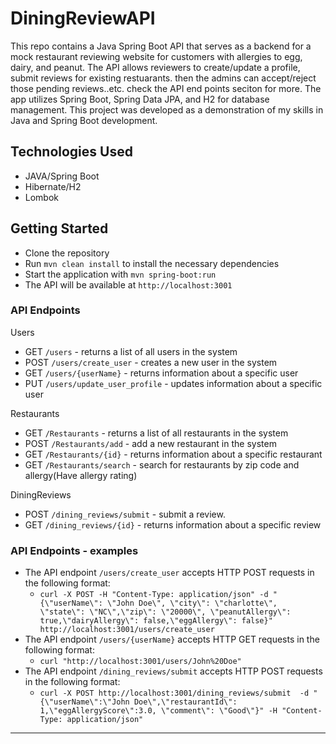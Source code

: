 # DiningReviewAPI

This repo contains a Java Spring Boot API that serves as a backend for a  mock restaurant reviewing website for customers with allergies to egg, dairy, and peanut. The API allows reviewers to create/update a profile, submit reviews for existing restuarants. then the admins can accept/reject those pending reviews..etc. check the API end points seciton for more. The app utilizes Spring Boot, Spring Data JPA, and H2 for database management. This project was developed as a demonstration of my skills in Java and Spring Boot development. 


## Technologies Used

- JAVA/Spring Boot
- Hibernate/H2
- Lombok

## Getting Started

- Clone the repository
- Run `mvn clean install` to install the necessary dependencies
- Start the application with `mvn spring-boot:run`
- The API will be available at `http://localhost:3001`

### API Endpoints

Users
- GET `/users` - returns a list of all users in the system
- POST `/users/create_user` - creates a new user in the system
- GET `/users/{userName}` - returns information about a specific user
- PUT `/users/update_user_profile` - updates information about a specific user

Restaurants
- GET `/Restaurants` - returns a list of all restaurants in the system
- POST `/Restaurants/add` - add a new restaurant in the system
- GET `/Restaurants/{id}` - returns information about a specific restaurant
- GET `/Restaurants/search` - search for restaurants by zip code and allergy(Have allergy rating)

DiningReviews
- POST `/dining_reviews/submit` - submit a review.  
- GET `/dining_reviews/{id}` - returns information about a specific review

### API Endpoints - examples
- The API endpoint `/users/create_user` accepts HTTP POST requests in the following format:
    - `curl -X POST -H "Content-Type: application/json" -d "{\"userName\": \"John Doe\", \"city\": \"charlotte\", \"state\": \"NC\",\"zip\": \"20000\", \"peanutAllergy\": true,\"dairyAllergy\": false,\"eggAllergy\": false}" http://localhost:3001/users/create_user`
- The API endpoint `/users/{userName}` accepts HTTP GET requests in the following format:
    - `curl "http://localhost:3001/users/John%20Doe"`
- The API endpoint `/dining_reviews/submit` accepts HTTP POST requests in the following format:
    - `curl -X POST http://localhost:3001/dining_reviews/submit  -d "{\"userName\":\"John Doe\",\"restaurantId\": 1,\"eggAllergyScore\":3.0, \"comment\": \"Good\"}" -H "Content-Type: application/json"`



---




